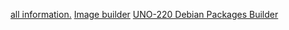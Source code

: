 

[all information.](https://advantechralph.github.io/uno-220/)
[Image builder](https://advantechralph.github.io/uno-220/imagebuilder/)
[UNO-220 Debian Packages Builder](https://github.com/Advantech-IIoT/UNO-220-POE-/wiki/UNO-220-Debian-Packages-Builder)
